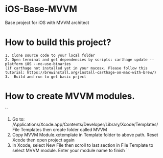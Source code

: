 # iOS-Base-MVVM
Base project for iOS with MVVM architect

# How to build this project?
```
1. Clone source code to your local folder
2. Open terminal and get dependencies by scripts: carthage update --platform iOS --no-use-binaries
(if carthage not installed yet in your macosx. Please follow this tutorial: https://brewinstall.org/install-carthage-on-mac-with-brew/)
3.  Build and run to get basic prject
```
# How to create MVVM modules.
``
1. Go to: /Applications/Xcode.app/Contents/Developer/Library/Xcode/Templates/File Templates then create folder called MVVM
2. Copy MVVM Module.xctemplate in Template folder to above path. Reset Xcode then open project again
3. In Xcode, select New File then scroll to last section in File Template to select MVVM module. Enter your module name to finish
``
